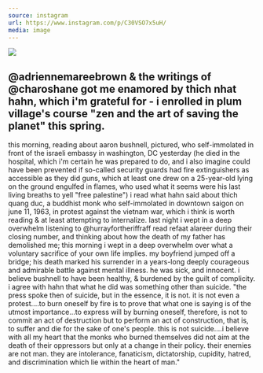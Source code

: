 ```yaml
---
source: instagram
url: https://www.instagram.com/p/C30VSO7x5uH/
media: image
---
```

![](3311365237986794375.jpg)
## @adriennemareebrown & the writings of @charoshane got me enamored by thich nhat hahn, which i'm grateful for - i enrolled in plum village's course "zen and the art of saving the planet" this spring. 
this morning, reading about aaron bushnell, pictured, who self-immolated in front of the israeli embassy in washington, DC yesterday (he died in the hospital, which i'm certain he was prepared to do, and i also imagine could have been prevented if so-called security guards had fire extinguishers as accessible as they did guns, which at least one drew on a 25-year-old lying on the ground engulfed in flames, who used what it seems were his last living breaths to yell "free palestine") i read what hahn said about thich quang duc, a buddhist monk who self-immolated in downtown saigon on june 11, 1963, in protest against the vietnam war, which i think is worth reading & at least attempting to internalize. last night i wept in a deep overwhelm listening to @hurrayfortheriffraff read refaat alareer during their closing number, and thinking about how the death of my father has demolished me; this morning i wept in a deep overwhelm over what a voluntary sacrifice of your own life implies. 
my boyfriend jumped off a bridge; his death marked his surrender in a years-long deeply courageous and admirable battle against mental illness. he was sick, and innocent. i believe bushnell to have been healthy, & burdened by the guilt of complicity. i agree with hahn that what he did was something other than suicide.
"the press spoke then of suicide, but in the essence, it is not. it is not even a protest....to burn oneself by fire is to prove that what one is saying is of the utmost importance...to express will by burning oneself, therefore, is not to commit an act of destruction but to perform an act of construction, that is, to suffer and die for the sake of one's people. this is not suicide....i believe with all my heart that the monks who burned themselves did not aim at the death of their oppressors but only at a change in their policy. their enemies are not man. they are intolerance, fanaticism, dictatorship, cupidity, hatred, and discrimination which lie within the heart of man."


